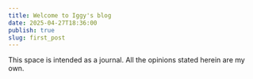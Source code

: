 ```yaml
---
title: Welcome to Iggy's blog
date: 2025-04-27T18:36:00
publish: true
slug: first_post
---
```


This space is intended as a journal. All the opinions stated herein are my own. 

